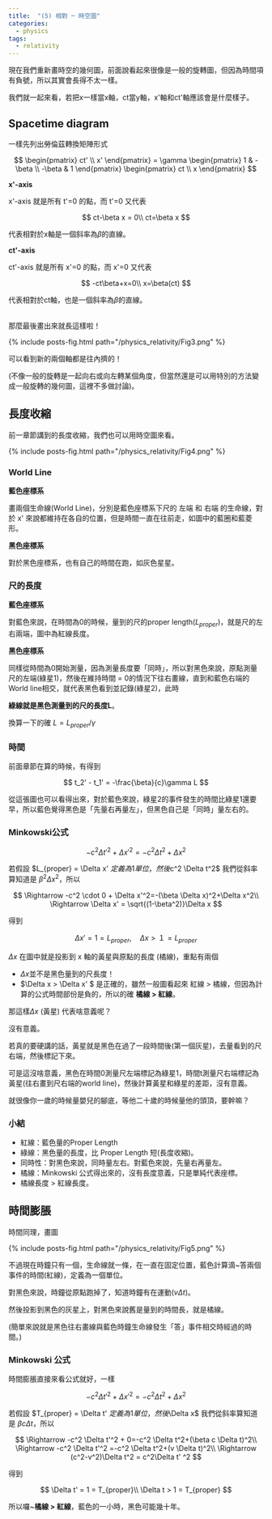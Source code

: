 ```yaml
---
title:  "(5) 相對 ─ 時空圖"
categories:
  - physics
tags:
  - relativity
---
```


現在我們重新畫時空的幾何圖，前面說看起來很像是一般的旋轉圖，但因為時間項有負號，所以其實會長得不太一樣。


我們就一起來看，若把x一樣當x軸，ct當y軸，x'軸和ct'軸應該會是什麼樣子。

## Spacetime diagram

一樣先列出勞倫茲轉換矩陣形式

$$
\begin{pmatrix}
ct'  \\
x' 
\end{pmatrix} =
\gamma
\begin{pmatrix}
1 & -\beta  \\
-\beta & 1
\end{pmatrix}
\begin{pmatrix}
ct \\
x
\end{pmatrix}
$$


**x'-axis**

x'-axis 就是所有 t'=0 的點，而 t'=0 又代表

$$
ct-\beta x = 0\\
ct=\beta x
$$

代表相對於x軸是一個斜率為$\beta$的直線。


**ct'-axis**

ct'-axis 就是所有 x'=0 的點，而 x'=0 又代表

$$
-ct\beta+x=0\\
x=\beta(ct)
$$

代表相對於ct軸，也是一個斜率為$\beta$的直線。


<br>
那麼最後畫出來就長這樣啦！


{% include posts-fig.html path="/physics_relativity/Fig3.png" %}


可以看到新的兩個軸都是往內擠的！

(不像一般的旋轉是一起向右或向左轉某個角度，但當然還是可以用特別的方法變成一般旋轉的幾何圖，這裡不多做討論)。

## 長度收縮

前一章節講到的長度收縮，我們也可以用時空圖來看。

{% include posts-fig.html path="/physics_relativity/Fig4.png" %}


### World Line


**藍色座標系**

畫兩個生命線(World Line)，分別是藍色座標系下尺的 左端 和 右端 的生命線，對於 x' 來說都維持在各自的位置，但是時間一直在往前走，如圖中的藍圈和藍菱形。


**黑色座標系**

對於黑色座標系，也有自己的時間在跑，如灰色星星。


### 尺的長度


**藍色座標系**

對藍色來說，在時間為0的時候，量到的尺的proper length($L_{proper}$)，就是尺的左右兩端，圖中為紅線長度。


**黑色座標系**

同樣從時間為0開始測量，因為測量長度要「同時」，所以對黑色來說，原點測量尺的左端(綠星1)，然後在維持時間 = 0的情況下往右畫線，直到和藍色右端的World line相交，就代表黑色看到並記錄(綠星2)，此時

**綠線就是黑色測量到的尺的長度L**。


換算一下的確 $L = L_{proper} / \gamma$

### 時間


前面章節在算的時候，有得到

$$
t_2' - t_1' = -\frac{\beta}{c}\gamma L
$$


從這張圖也可以看得出來，對於藍色來說，綠星2的事件發生的時間比綠星1還要早，所以藍色覺得黑色是「先量右再量左」，但黑色自己是「同時」量左右的。


### Minkowski公式

$$
-c^2 \Delta t'^2+\Delta x'^2=-c^2 \Delta t^2+\Delta x^2
$$

若假設 $L_{proper} = \Delta x' $定義為1單位，然後$c^2 \Delta t^2$ 我們從斜率算知道是 $\beta^2 \Delta x^2$，所以

$$
\Rightarrow -c^2 \cdot 0 + \Delta x'^2=-(\beta \Delta x)^2+\Delta x^2\\
\Rightarrow \Delta x' = \sqrt{(1-\beta^2)}\Delta x
$$

得到

$$
\Delta x' = 1 = L_{proper},\quad \Delta x > １= L_{proper}
$$

$\Delta x$ 在圖中就是投影到 x 軸的黃星與原點的長度 (橘線)，重點有兩個

- $\Delta x$並不是黑色量到的尺長度！
- $\Delta x > \Delta x' $ 是正確的，雖然一般圖看起來 紅線 > 橘線，但因為計算的公式時間部份是負的，所以的確 **橘線 > 紅線**。


那這樣$\Delta x$ (黃星) 代表啥意義呢？


沒有意義。


若真的要硬講的話，黃星就是黑色在過了一段時間後(第一個灰星)，去量看到的尺右端，然後標記下來。


可是這沒啥意義，黑色在時間0測量尺左端標記為綠星1，時間t測量尺右端標記為黃星(往右畫到尺右端的world line)，然後計算黃星和綠星的差距，沒有意義。


就很像你一歲的時候量嬰兒的腳底，等他二十歲的時候量他的頭頂，要幹嘛？


### 小結

- 紅線：藍色量的Proper Length
- 綠線：黑色量的長度，比 Proper Length 短(長度收縮)。
- 同時性：對黑色來說，同時量左右。對藍色來說，先量右再量左。
- 橘線：Minkowski 公式得出來的，沒有長度意義，只是單純代表座標。
- 橘線長度 > 紅線長度。


## 時間膨脹


時間同理，畫圖

{% include posts-fig.html path="/physics_relativity/Fig5.png" %}


不過現在時鐘只有一個，生命線就一條，在一直在固定位置，藍色計算滴~答兩個事件的時間(紅線)，定義為一個單位。



對黑色來說，時鐘從原點跑掉了，知道時鐘有在運動($v\Delta t$)。 


然後投影到黑色的灰星上，對黑色來說舊是量到的時間長，就是橘線。


(簡單來說就是黑色往右畫線與藍色時鐘生命線發生「答」事件相交時經過的時間。)

### Minkowski 公式

時間膨脹直接來看公式就好，一樣


$$
-c^2 \Delta t'^2+\Delta x'^2=-c^2 \Delta t^2+\Delta x^2
$$

若假設 $T_{proper} = \Delta t' $定義為1單位，然後$\Delta x$ 我們從斜率算知道是 $\beta c \Delta t$，所以

$$
\Rightarrow -c^2 \Delta t'^2 + 0=-c^2 \Delta t^2+(\beta c \Delta t)^2\\
\Rightarrow -c^2 \Delta t'^2 =-c^2 \Delta t^2+(v \Delta t)^2\\
\Rightarrow (c^2-v^2)\Delta t^2 = c^2\Delta t' ^2
$$

得到

$$
\Delta t' = 1 = T_{proper}\\
\Delta t  > 1 = T_{proper}
$$

所以囉~**橘線 > 紅線**，藍色的一小時，黑色可能幾十年。


